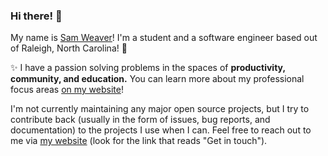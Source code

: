 ### Hi there! 👋

My name is [Sam Weaver](https://samweaver.com)! I'm a student and a software engineer based out of Raleigh, North Carolina! 🌳

✨ I have a passion solving problems in the spaces of **productivity, community, and education.** You can learn more about my professional focus areas [on my website](https://samweaver.com/work/)!

I'm not currently maintaining any major open source projects, but I try to contribute back (usually in the form of issues, bug reports, and documentation) to the projects I use when I can. Feel free to reach out to me via [my website](https://samweaver.com/me/) (look for the link that reads "Get in touch").

<!--
**weaversam8/weaversam8** is a ✨ _special_ ✨ repository because its `README.md` (this file) appears on your GitHub profile.

Here are some ideas to get you started:

- 🔭 I’m currently working on ...
- 🌱 I’m currently learning ...
- 👯 I’m looking to collaborate on ...
- 🤔 I’m looking for help with ...
- 💬 Ask me about ...
- 📫 How to reach me: ...
- 😄 Pronouns: ...
- ⚡ Fun fact: ...
-->
